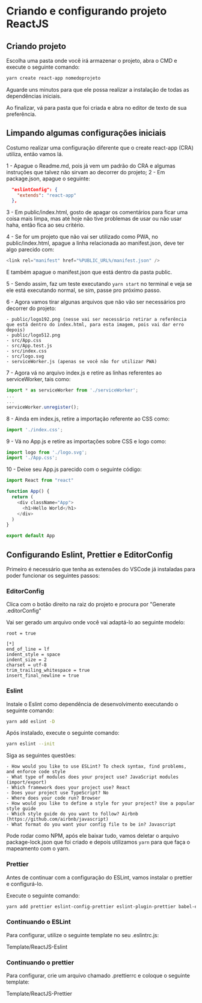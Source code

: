 # Criando e configurando projeto ReactJS

## Criando projeto

Escolha uma pasta onde você irá armazenar o projeto, abra o CMD e execute o seguinte comando:

```sh
yarn create react-app nomedoprojeto
``` 

Aguarde uns minutos para que ele possa realizar a instalação de todas as dependências iniciais.

Ao finalizar, vá para pasta que foi criada e abra no editor de texto de sua preferência.

## Limpando algumas configurações iniciais

Costumo realizar uma configuração diferente que o create react-app (CRA) utiliza, então vamos lá.

1 - Apague o Readme.md, pois já vem um padrão do CRA e algumas instruções que talvez não sirvam ao decorrer do projeto;
2 - Em package.json, apague o seguinte:

```json
  "eslintConfig": {
    "extends": "react-app"
  },
```

3 - Em public/index.html, gosto de apagar os comentários para ficar uma coisa mais limpa, mas até hoje não tive problemas de usar ou não usar haha, então fica ao seu critério.

4 - Se for um projeto que não vai ser utilizado como PWA, no public/index.html, apague a linha relacionada ao manifest.json, deve ter algo parecido com:

```js
<link rel="manifest" href="%PUBLIC_URL%/manifest.json" />
```

E também apague o manifest.json que está dentro da pasta public.

5 - Sendo assim, faz um teste executando `yarn start` no terminal e veja se ele está executando normal, se sim, passe pro próximo passo.

6 - Agora vamos tirar algunas arquivos que não vão ser necessários pro decorrer do projeto:

	- public/logo192.png (nesse vai ser necessário retirar a referência que está dentro do index.html, para esta imagem, pois vai dar erro depois)
	- public/logo512.png
	- src/App.css
	- src/App.test.js
	- src/index.css
	- src/logo.svg
	- serviceWorker.js (apenas se você não for utilizar PWA)

7 - Agora vá no arquivo index.js e retire as linhas referentes ao serviceWorker, tais como:

```js
import * as serviceWorker from './serviceWorker';
...
...
serviceWorker.unregister();
```

8 - Ainda em index.js, retire a importação referente ao CSS como:

```js
import './index.css';
```

9 - Vá no App.js e retire as importações sobre CSS e logo como:

```js
import logo from './logo.svg';
import './App.css';
```

10 - Deixe seu App.js parecido com o seguinte código:

```js
import React from "react"

function App() {
  return (
    <div className="App">
      <h1>Hello World</h1>
    </div>
  )
}

export default App

```

## Configurando Eslint, Prettier e EditorConfig

Primeiro é necessário que tenha as extensões do VSCode já instaladas para poder funcionar os seguintes passos:

### EditorConfig

Clica com o botão direito na raiz do projeto e procura por "Generate .editorConfig"

Vai ser gerado um arquivo onde você vai adaptá-lo ao seguinte modelo:

```
root = true

[*]
end_of_line = lf
indent_style = space
indent_size = 2
charset = utf-8
trim_trailing_whitespace = true
insert_final_newline = true
```

### Eslint

Instale o Eslint como dependência de desenvolvimento executando o seguinte comando:

```sh
yarn add eslint -D
```

Após instalado, execute o seguinte comando:

```sh
yarn eslint --init
```

Siga as seguintes questões:

```
- How would you like to use ESLint? To check syntax, find problems, and enforce code style
- What type of modules does your project use? JavaScript modules (import/export)
- Which framework does your project use? React
- Does your project use TypeScript? No
- Where does your code run? Browser
- How would you like to define a style for your project? Use a popular style guide
- Which style guide do you want to follow? Airbnb (https://github.com/airbnb/javascript)
- What format do you want your config file to be in? Javascript
```

Pode rodar como NPM, após ele baixar tudo, vamos deletar o arquivo package-lock.json que foi criado e depois utilizamos `yarn` para que faça o mapeamento com o yarn.

### Prettier

Antes de continuar com a configuração do ESLint, vamos instalar o prettier e configurá-lo.

Execute o seguinte comando:

```sh
yarn add prettier eslint-config-prettier eslint-plugin-prettier babel-eslint -D
```

### Continuando o ESLint

Para configurar, utilize o seguinte template no seu .eslintrc.js:

Template/ReactJS-Eslint

### Continuando o prettier

Para configurar, crie um arquivo chamado .prettierrc e coloque o seguinte template:

Template/ReactJS-Prettier

